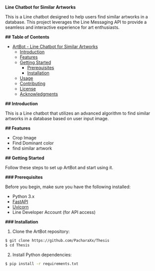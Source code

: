 **Line Chatbot for Similar Artworks**

This is a Line chatbot designed to help users find similar artworks in a database. This project leverages the Line Messaging API to provide a seamless and interactive experience for art enthusiasts.

**## Table of Contents**

- [ArtBot - Line Chatbot for Similar Artworks](#artbot---fastapi-line-chatbot-for-similar-artworks)
  - [Introduction](#introduction)
  - [Features](#features)
  - [Getting Started](#getting-started)
    - [Prerequisites](#prerequisites)
    - [Installation](#installation)
  - [Usage](#usage)
  - [Contributing](#contributing)
  - [License](#license)
  - [Acknowledgments](#acknowledgments)

**## Introduction**

This is a Line chatbot that utilizes an advanced algorithm to find similar artworks in a database based on user input image.

**## Features**

 - Crop Image
 - Find Dominant color
 - find similar artwork

**## Getting Started**

Follow these steps to set up ArtBot and start using it.

**### Prerequisites**

Before you begin, make sure you have the following installed:

- Python 3.x
- [FastAPI](https://fastapi.tiangolo.com/)
- [Uvicorn](https://www.uvicorn.org/)
- Line Developer Account (for API access)

**### Installation**

1. Clone the ArtBot repository:

```bash 
$ git clone https://github.com/PacharaXx/Thesis
$ cd Thesis
```

2. Install Python dependencies:
```bash
$ pip install -r requirements.txt
```
